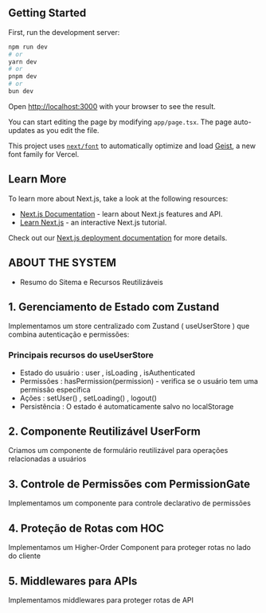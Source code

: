 ## Getting Started

First, run the development server:

```bash
npm run dev
# or
yarn dev
# or
pnpm dev
# or
bun dev
```

Open [http://localhost:3000](http://localhost:3000) with your browser to see the result.

You can start editing the page by modifying `app/page.tsx`. The page auto-updates as you edit the file.

This project uses [`next/font`](https://nextjs.org/docs/app/building-your-application/optimizing/fonts) to automatically optimize and load [Geist](https://vercel.com/font), a new font family for Vercel.

## Learn More

To learn more about Next.js, take a look at the following resources:

- [Next.js Documentation](https://nextjs.org/docs) - learn about Next.js features and API.
- [Learn Next.js](https://nextjs.org/learn) - an interactive Next.js tutorial.

Check out our [Next.js deployment documentation](https://nextjs.org/docs/app/building-your-application/deploying) for more details.

## ABOUT THE SYSTEM

- Resumo do Sitema e Recursos Reutilizáveis

## 1. Gerenciamento de Estado com Zustand

Implementamos um store centralizado com Zustand ( useUserStore ) que combina autenticação e permissões:

### Principais recursos do useUserStore

- Estado do usuário : user , isLoading , isAuthenticated
- Permissões : hasPermission(permission) - verifica se o usuário tem uma permissão específica
- Ações : setUser() , setLoading() , logout()
- Persistência : O estado é automaticamente salvo no localStorage

## 2. Componente Reutilizável UserForm

Criamos um componente de formulário reutilizável para operações relacionadas a usuários

## 3. Controle de Permissões com PermissionGate

Implementamos um componente para controle declarativo de permissões

## 4. Proteção de Rotas com HOC

Implementamos um Higher-Order Component para proteger rotas no lado do cliente

## 5. Middlewares para APIs

Implementamos middlewares para proteger rotas de API
